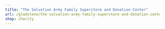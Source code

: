 ```yaml
---
title: "The Salvation Army Family Superstore and Donation Center"
url: /gladstone/the-salvation-army-family-superstore-and-donation-center/
shop: charity
---
```

